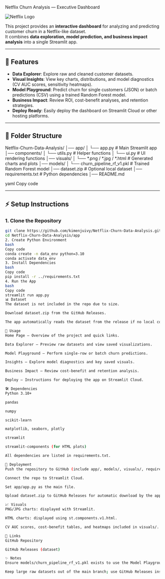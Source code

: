  Netflix Churn Analysis — Executive Dashboard

![Netflix Logo](https://upload.wikimedia.org/wikipedia/commons/0/08/Netflix_2015_logo.svg)

This project provides an **interactive dashboard** for analyzing and predicting customer churn in a Netflix-like dataset.  
It combines **data exploration, model prediction, and business impact analysis** into a single Streamlit app.

---

## 🔹 Features

- **Data Explorer**: Explore raw and cleaned customer datasets.  
- **Visual Insights**: View key charts, distributions, and model diagnostics (CV AUC scores, sensitivity heatmaps).  
- **Model Playground**: Predict churn for single customers (JSON) or batch predictions (CSV) using a trained Random Forest model.  
- **Business Impact**: Review ROI, cost-benefit analyses, and retention strategies.  
- **Deploy Ready**: Easily deploy the dashboard on Streamlit Cloud or other hosting platforms.

---

## 📁 Folder Structure

Netflix-Churn-Data-Analysis/
│── app/
│ └── app.py # Main Streamlit app
│── components/
│ └── utils.py # Helper functions
│ └── ui.py # UI rendering functions
│── visuals/
│ └── *.png / *.jpg / *.html # Generated charts and plots
│── models/
│ └── churn_pipeline_rf_v1.pkl # Trained Random Forest model
│── dataset.zip # Optional local dataset
│── requirements.txt # Python dependencies
│── README.md

yaml
Copy code

---

## ⚡ Setup Instructions

### 1. Clone the Repository
```bash
git clone https://github.com/kimenjuivy/Netflix-Churn-Data-Analysis.git
cd Netflix-Churn-Data-Analysis/app
2. Create Python Environment
bash
Copy code
conda create -n data_env python=3.10
conda activate data_env
3. Install Dependencies
bash
Copy code
pip install -r ../requirements.txt
4. Run the App
bash
Copy code
streamlit run app.py
📊 Dataset
The dataset is not included in the repo due to size.

Download dataset.zip from the GitHub Releases.

The app automatically reads the dataset from the release if no local copy exists.

🔧 Usage
Home Page – Overview of the project and quick links.

Data Explorer – Preview raw datasets and view saved visualizations.

Model Playground – Perform single-row or batch churn predictions.

Insights – Explore model diagnostics and key saved visuals.

Business Impact – Review cost-benefit and retention analysis.

Deploy – Instructions for deploying the app on Streamlit Cloud.

🛠 Dependencies
Python 3.10+

pandas

numpy

scikit-learn

matplotlib, seaborn, plotly

streamlit

streamlit-components (for HTML plots)

All dependencies are listed in requirements.txt.

🚀 Deployment
Push the repository to GitHub (include app/, models/, visuals/, requirements.txt).

Connect the repo to Streamlit Cloud.

Set app/app.py as the main file.

Upload dataset.zip to GitHub Releases for automatic download by the app.

📈 Visuals
PNG/JPG charts: displayed with Streamlit.

HTML charts: displayed using st.components.v1.html.

CV AUC scores, cost-benefit tables, and heatmaps included in visuals/.

🔗 Links
GitHub Repository

GitHub Releases (dataset)

✨ Notes
Ensure models/churn_pipeline_rf_v1.pkl exists to use the Model Playground.

Keep large raw datasets out of the main branch; use GitHub Releases instead.

